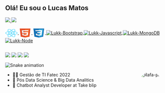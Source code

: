 ## Olá! Eu sou o Lucas Matos

<div align = "centro" >
    <a href="https://github.com/Lukksky">
  <img height="110em" src="https://github-readme-stats.vercel.app/api?username=Lukksky&show_icons=true&theme=merko&include_all_commits=true&count_private=true"/>
  <img height="130em" src="https://github-readme-stats.vercel.app/api/top-langs/?username=Lukksky&layout=compact&langs_count=7&theme=merko"/>
</div>
  
  <div style="display: inline_block"><br>
  <img align="center" alt="Lukk-React" height="30" width="40" src="https://raw.githubusercontent.com/devicons/devicon/master/icons/react/react-original.svg">
  <img align="center" alt="Lukk-HTML" height="30" width="40" src="https://raw.githubusercontent.com/devicons/devicon/master/icons/html5/html5-original.svg">
  <img align="center" alt="Lukk-CSS" height="30" width="40" src="https://raw.githubusercontent.com/devicons/devicon/master/icons/css3/css3-original.svg">
  <img align="center" alt="Lukk-Bootstrap" height="30" width="40" src="https://cdn.jsdelivr.net/gh/devicons/devicon/icons/bootstrap/bootstrap-plain.svg" />
  <img align="center" alt="Lukk-Javascript" height="30" width="40" src="https://cdn.jsdelivr.net/gh/devicons/devicon/icons/javascript/javascript-original.svg" />
  <img align="center" alt="Lukk-MongoDB" height="30" width="40" src="https://cdn.jsdelivr.net/gh/devicons/devicon/icons/mongodb/mongodb-original-wordmark.svg" />
  <img align="center" alt="Lukk-Node" height="50" width="70" src="https://cdn.jsdelivr.net/gh/devicons/devicon/icons/nodejs/nodejs-original-wordmark.svg" />
  </div>
  
  ##
  

 
<div> 
    <a href="https://www.youtube.com/channel/UCpSwNA4ezFBOrqKl2ukUP0g" target="_blank"><img src="https://img.shields.io/badge/YouTube-FF0000?style=for-the-badge&logo=youtube&logoColor=white" target="_blank"></a>
    <a href="https://www.instagram.com/luccas.matos20/" target="_blank"><img src="https://img.shields.io/badge/-Instagram-%23E4405F?style=for-the-badge&logo=instagram&logoColor=white" target="_blank"></a>
   <a href="https://discord.com/channels/@me/893282810826223648" target="_blank"><img src="https://img.shields.io/badge/Discord-7289DA?style=for-the-badge&logo=discord&logoColor=white" target="_blank"></a> 
    <a href="https://www.linkedin.com/in/lucas-matos2022" target="_blank"><img src="https://img.shields.io/badge/-LinkedIn-%230077B5?style=for-the-badge&logo=linkedin&logoColor=white" target="_blank"></a> 
 </div>
 
<div>

 
  ![Snake animation](https://github.com/Lukksky/Lukksky/blob/output/github-contribution-grid-snake.svg)
 
</div>

  
  
 <div>   
  <img align="right" alt="Rafa-pic" height="150" style="border-radius:50px;" src="https://i.pinimg.com/564x/7d/ec/9b/7dec9b100fcd454bd00e529248635fdd.jpg">
</div>


- 👨‍🎓 Gestão de TI Fatec 2022
- 🌱 Pós Data Science & Big Data Analitics 
- 👷 Chatbot Analyst Developer at Take blip
    
